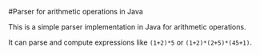 #Parser for arithmetic operations in Java

This is a simple parser implementation in Java for arithmetic operations.

It can parse and compute expressions like `(1+2)*5` or `(1+2)*(2+5)*(45+1)`.
